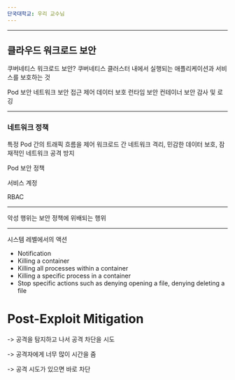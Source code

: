 ```yaml
---
단국대학교: 우리 교수님
---
```

---
## 클라우드 워크로드 보안

쿠버네티스 워크로드 보안?
쿠버네티스 클러스터 내에서 실행되는 애플리케이션과 서비스를 보호하는 것

Pod 보안
네트워크 보안
접근 제어
데이터 보호
런타임 보안
컨테이너 보안
감사 및 로깅

---
### 네트워크 정책
특정 Pod 간의 트래픽 흐름을 제어
워크로드 간 네트워크 격리, 민감한 데이터 보호, 잠재적인 네트워크 공격 방지

Pod 보안 정책

서비스 계정

RBAC

---
악성 행위는 보안 정책에 위배되는 행위

---
시스템 레벨에서의 액션
* Notification
* Killing a container
* Killing all processes within a container
* Killing a specific process in a container
* Stop specific actions such as denying opening a file, denying deleting a file

# Post-Exploit Mitigation

-> 공격을 탐지하고 나서 공격 차단을 시도

-> 공격자에게 너무 많이 시간을 줌

-> 공격 시도가 있으면 바로 차단
